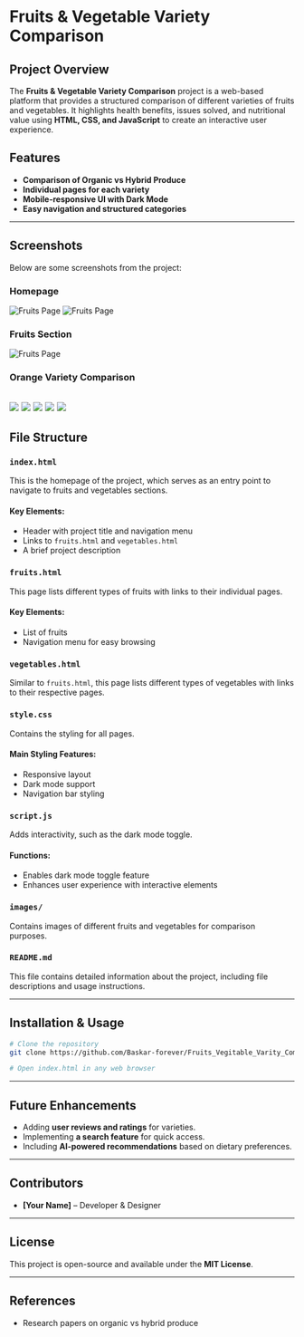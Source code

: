 # Fruits & Vegetable Variety Comparison

## Project Overview
The **Fruits & Vegetable Variety Comparison** project is a web-based platform that provides a structured comparison of different varieties of fruits and vegetables. It highlights health benefits, issues solved, and nutritional value using **HTML, CSS, and JavaScript** to create an interactive user experience.

## Features
- **Comparison of Organic vs Hybrid Produce**
- **Individual pages for each variety**
- **Mobile-responsive UI with Dark Mode**
- **Easy navigation and structured categories**

---
## Screenshots
Below are some screenshots from the project:

### Homepage
![Fruits Page](images/homepage1.PNG)
![Fruits Page](images/homepage2.PNG)

### Fruits Section

![Fruits Page](images/fruits_page2.PNG)


### Orange Variety Comparison
![](images/orange_fruit1.PNG)
![](images/ortange-fruit2.PNG)
![](imagesorangeveati1.PNG)
![](images/orangeveati1.PNG)
![](images/orangeveati2.PNG)
---

## File Structure

### `index.html`
This is the homepage of the project, which serves as an entry point to navigate to fruits and vegetables sections.

#### Key Elements:
- Header with project title and navigation menu
- Links to `fruits.html` and `vegetables.html`
- A brief project description

### `fruits.html`
This page lists different types of fruits with links to their individual pages.

#### Key Elements:
- List of fruits
- Navigation menu for easy browsing

### `vegetables.html`
Similar to `fruits.html`, this page lists different types of vegetables with links to their respective pages.

### `style.css`
Contains the styling for all pages.

#### Main Styling Features:
- Responsive layout
- Dark mode support
- Navigation bar styling

### `script.js`
Adds interactivity, such as the dark mode toggle.

#### Functions:
- Enables dark mode toggle feature
- Enhances user experience with interactive elements

### `images/`
Contains images of different fruits and vegetables for comparison purposes.

### `README.md`
This file contains detailed information about the project, including file descriptions and usage instructions.

---

## Installation & Usage
```sh
# Clone the repository
git clone https://github.com/Baskar-forever/Fruits_Vegitable_Varity_Comparision.git

# Open index.html in any web browser
```
---
## Future Enhancements
- Adding **user reviews and ratings** for varieties.
- Implementing **a search feature** for quick access.
- Including **AI-powered recommendations** based on dietary preferences.

---

## Contributors
- **[Your Name]** – Developer & Designer

---

## License
This project is open-source and available under the **MIT License**.

---

## References
- Research papers on organic vs hybrid produce
